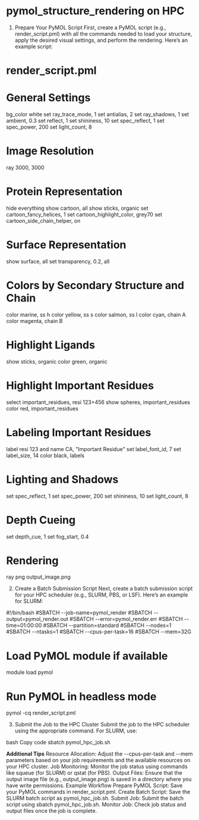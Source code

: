 # pymol_structure_rendering on HPC
 1. Prepare Your PyMOL Script
First, create a PyMOL script (e.g., render_script.pml) with all the commands needed to load your structure, apply the desired visual settings, and perform the rendering. Here’s an example script:
# render_script.pml

# General Settings
bg_color white
set ray_trace_mode, 1
set antialias, 2
set ray_shadows, 1
set ambient, 0.3
set reflect, 1
set shininess, 10
set spec_reflect, 1
set spec_power, 200
set light_count, 8

# Image Resolution
ray 3000, 3000

# Protein Representation
hide everything
show cartoon, all
show sticks, organic
set cartoon_fancy_helices, 1
set cartoon_highlight_color, grey70
set cartoon_side_chain_helper, on

# Surface Representation
show surface, all
set transparency, 0.2, all

# Colors by Secondary Structure and Chain
color marine, ss h
color yellow, ss s
color salmon, ss l
color cyan, chain A
color magenta, chain B

# Highlight Ligands
show sticks, organic
color green, organic

# Highlight Important Residues
select important_residues, resi 123+456
show spheres, important_residues
color red, important_residues

# Labeling Important Residues
label resi 123 and name CA, "Important Residue"
set label_font_id, 7
set label_size, 14
color black, labels

# Lighting and Shadows
set spec_reflect, 1
set spec_power, 200
set shininess, 10
set light_count, 8

# Depth Cueing
set depth_cue, 1
set fog_start, 0.4

# Rendering
ray
png output_image.png

2. Create a Batch Submission Script
Next, create a batch submission script for your HPC scheduler (e.g., SLURM, PBS, or LSF). Here’s an example for SLURM:

#!/bin/bash
#SBATCH --job-name=pymol_render
#SBATCH --output=pymol_render.out
#SBATCH --error=pymol_render.err
#SBATCH --time=01:00:00
#SBATCH --partition=standard
#SBATCH --nodes=1
#SBATCH --ntasks=1
#SBATCH --cpus-per-task=16
#SBATCH --mem=32G

# Load PyMOL module if available
module load pymol

# Run PyMOL in headless mode
pymol -cq render_script.pml

3. Submit the Job to the HPC Cluster
Submit the job to the HPC scheduler using the appropriate command. For SLURM, use:

bash
Copy code
sbatch pymol_hpc_job.sh

**Additional Tips**
Resource Allocation: Adjust the --cpus-per-task and --mem parameters based on your job requirements and the available resources on your HPC cluster.
Job Monitoring: Monitor the job status using commands like squeue (for SLURM) or qstat (for PBS).
Output Files: Ensure that the output image file (e.g., output_image.png) is saved in a directory where you have write permissions.
Example Workflow
Prepare PyMOL Script: Save your PyMOL commands in render_script.pml.
Create Batch Script: Save the SLURM batch script as pymol_hpc_job.sh.
Submit Job: Submit the batch script using sbatch pymol_hpc_job.sh.
Monitor Job: Check job status and output files once the job is complete.
